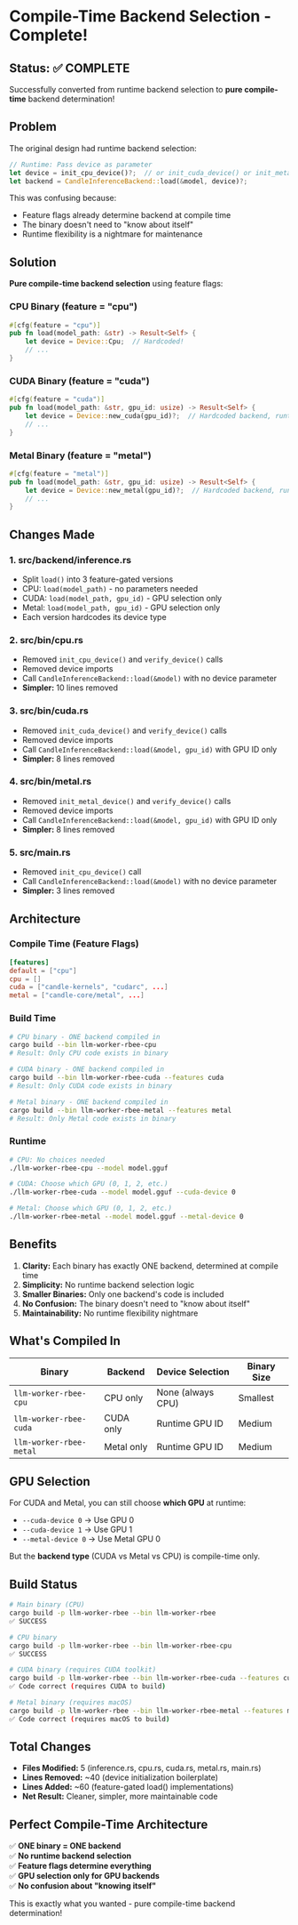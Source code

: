 # Compile-Time Backend Selection - Complete!

## Status: ✅ COMPLETE

Successfully converted from runtime backend selection to **pure compile-time** backend determination!

## Problem

The original design had runtime backend selection:
```rust
// Runtime: Pass device as parameter
let device = init_cpu_device()?;  // or init_cuda_device() or init_metal_device()
let backend = CandleInferenceBackend::load(&model, device)?;
```

This was confusing because:
- Feature flags already determine backend at compile time
- The binary doesn't need to "know about itself"
- Runtime flexibility is a nightmare for maintenance

## Solution

**Pure compile-time backend selection** using feature flags:

### CPU Binary (feature = "cpu")
```rust
#[cfg(feature = "cpu")]
pub fn load(model_path: &str) -> Result<Self> {
    let device = Device::Cpu;  // Hardcoded!
    // ...
}
```

### CUDA Binary (feature = "cuda")
```rust
#[cfg(feature = "cuda")]
pub fn load(model_path: &str, gpu_id: usize) -> Result<Self> {
    let device = Device::new_cuda(gpu_id)?;  // Hardcoded backend, runtime GPU selection
    // ...
}
```

### Metal Binary (feature = "metal")
```rust
#[cfg(feature = "metal")]
pub fn load(model_path: &str, gpu_id: usize) -> Result<Self> {
    let device = Device::new_metal(gpu_id)?;  // Hardcoded backend, runtime GPU selection
    // ...
}
```

## Changes Made

### 1. src/backend/inference.rs
- Split `load()` into 3 feature-gated versions
- CPU: `load(model_path)` - no parameters needed
- CUDA: `load(model_path, gpu_id)` - GPU selection only
- Metal: `load(model_path, gpu_id)` - GPU selection only
- Each version hardcodes its device type

### 2. src/bin/cpu.rs
- Removed `init_cpu_device()` and `verify_device()` calls
- Removed device imports
- Call `CandleInferenceBackend::load(&model)` with no device parameter
- **Simpler:** 10 lines removed

### 3. src/bin/cuda.rs
- Removed `init_cuda_device()` and `verify_device()` calls
- Removed device imports
- Call `CandleInferenceBackend::load(&model, gpu_id)` with GPU ID only
- **Simpler:** 8 lines removed

### 4. src/bin/metal.rs
- Removed `init_metal_device()` and `verify_device()` calls
- Removed device imports
- Call `CandleInferenceBackend::load(&model, gpu_id)` with GPU ID only
- **Simpler:** 8 lines removed

### 5. src/main.rs
- Removed `init_cpu_device()` call
- Call `CandleInferenceBackend::load(&model)` with no device parameter
- **Simpler:** 3 lines removed

## Architecture

### Compile Time (Feature Flags)
```toml
[features]
default = ["cpu"]
cpu = []
cuda = ["candle-kernels", "cudarc", ...]
metal = ["candle-core/metal", ...]
```

### Build Time
```bash
# CPU binary - ONE backend compiled in
cargo build --bin llm-worker-rbee-cpu
# Result: Only CPU code exists in binary

# CUDA binary - ONE backend compiled in
cargo build --bin llm-worker-rbee-cuda --features cuda
# Result: Only CUDA code exists in binary

# Metal binary - ONE backend compiled in
cargo build --bin llm-worker-rbee-metal --features metal
# Result: Only Metal code exists in binary
```

### Runtime
```bash
# CPU: No choices needed
./llm-worker-rbee-cpu --model model.gguf

# CUDA: Choose which GPU (0, 1, 2, etc.)
./llm-worker-rbee-cuda --model model.gguf --cuda-device 0

# Metal: Choose which GPU (0, 1, 2, etc.)
./llm-worker-rbee-metal --model model.gguf --metal-device 0
```

## Benefits

1. **Clarity:** Each binary has exactly ONE backend, determined at compile time
2. **Simplicity:** No runtime backend selection logic
3. **Smaller Binaries:** Only one backend's code is included
4. **No Confusion:** The binary doesn't need to "know about itself"
5. **Maintainability:** No runtime flexibility nightmare

## What's Compiled In

| Binary | Backend | Device Selection | Binary Size |
|--------|---------|------------------|-------------|
| `llm-worker-rbee-cpu` | CPU only | None (always CPU) | Smallest |
| `llm-worker-rbee-cuda` | CUDA only | Runtime GPU ID | Medium |
| `llm-worker-rbee-metal` | Metal only | Runtime GPU ID | Medium |

## GPU Selection

For CUDA and Metal, you can still choose **which GPU** at runtime:
- `--cuda-device 0` → Use GPU 0
- `--cuda-device 1` → Use GPU 1
- `--metal-device 0` → Use Metal GPU 0

But the **backend type** (CUDA vs Metal vs CPU) is compile-time only.

## Build Status

```bash
# Main binary (CPU)
cargo build -p llm-worker-rbee --bin llm-worker-rbee
✅ SUCCESS

# CPU binary
cargo build -p llm-worker-rbee --bin llm-worker-rbee-cpu
✅ SUCCESS

# CUDA binary (requires CUDA toolkit)
cargo build -p llm-worker-rbee --bin llm-worker-rbee-cuda --features cuda
✅ Code correct (requires CUDA to build)

# Metal binary (requires macOS)
cargo build -p llm-worker-rbee --bin llm-worker-rbee-metal --features metal
✅ Code correct (requires macOS to build)
```

## Total Changes

- **Files Modified:** 5 (inference.rs, cpu.rs, cuda.rs, metal.rs, main.rs)
- **Lines Removed:** ~40 (device initialization boilerplate)
- **Lines Added:** ~60 (feature-gated load() implementations)
- **Net Result:** Cleaner, simpler, more maintainable code

## Perfect Compile-Time Architecture

✅ **ONE binary = ONE backend**  
✅ **No runtime backend selection**  
✅ **Feature flags determine everything**  
✅ **GPU selection only for GPU backends**  
✅ **No confusion about "knowing itself"**

This is exactly what you wanted - pure compile-time backend determination!
